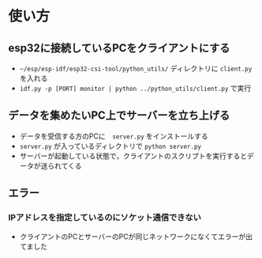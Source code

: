 # 使い方
## esp32に接続しているPCをクライアントにする
-  `~/esp/esp-idf/esp32-csi-tool/python_utils/` ディレクトリに `client.py` を入れる
- `idf.py -p [PORT] monitor | python ../python_utils/client.py` で実行


## データを集めたいPC上でサーバーを立ち上げる
- データを受信する方のPCに　`server.py` をインストールする
- `server.py` が入っているディレクトリで `python server.py` 
- サーバーが起動している状態で，クライアントのスクリプトを実行するとデータが送られてくる


## エラー

### IPアドレスを指定しているのにソケット通信できない
- クライアントのPCとサーバーのPCが同じネットワークになくてエラーが出てました

